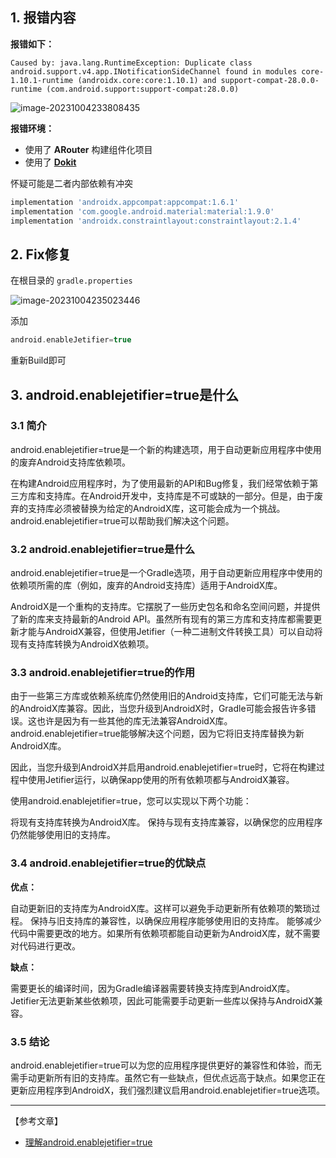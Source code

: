 ## 1. 报错内容

**报错如下：**

```shell
Caused by: java.lang.RuntimeException: Duplicate class android.support.v4.app.INotificationSideChannel found in modules core-1.10.1-runtime (androidx.core:core:1.10.1) and support-compat-28.0.0-runtime (com.android.support:support-compat:28.0.0)
```

![image-20231004233808435](https://iqqcode-blog.oss-cn-beijing.aliyuncs.com/img/202310042338618.png)

**报错环境：**

- 使用了 **ARouter** 构建组件化项目
- 使用了 **[Dokit](*https://xingyun.xiaojukeji.com/docs/dokit/#/androidGuide*)**

怀疑可能是二者内部依赖有冲突

```gradle
implementation 'androidx.appcompat:appcompat:1.6.1'
implementation 'com.google.android.material:material:1.9.0'
implementation 'androidx.constraintlayout:constraintlayout:2.1.4'
```



## 2. Fix修复

在根目录的 `gradle.properties` 

![image-20231004235023446](https://iqqcode-blog.oss-cn-beijing.aliyuncs.com/img/202310042350492.png)

添加

```groovy
android.enableJetifier=true
```

重新Build即可



## 3. android.enablejetifier=true是什么

### 3.1 简介
android.enablejetifier=true是一个新的构建选项，用于自动更新应用程序中使用的废弃Android支持库依赖项。

在构建Android应用程序时，为了使用最新的API和Bug修复，我们经常依赖于第三方库和支持库。在Android开发中，支持库是不可或缺的一部分。但是，由于废弃的支持库必须被替换为给定的AndroidX库，这可能会成为一个挑战。android.enablejetifier=true可以帮助我们解决这个问题。

### 3.2 android.enablejetifier=true是什么
android.enablejetifier=true是一个Gradle选项，用于自动更新应用程序中使用的依赖项所需的库（例如，废弃的Android支持库）适用于AndroidX库。

AndroidX是一个重构的支持库。它摆脱了一些历史包名和命名空间问题，并提供了新的库来支持最新的Android API。虽然所有现有的第三方库和支持库都需要更新才能与AndroidX兼容，但使用Jetifier（一种二进制文件转换工具）可以自动将现有支持库转换为AndroidX依赖项。

### 3.3 android.enablejetifier=true的作用
由于一些第三方库或依赖系统库仍然使用旧的Android支持库，它们可能无法与新的AndroidX库兼容。因此，当您升级到AndroidX时，Gradle可能会报告许多错误。这也许是因为有一些其他的库无法兼容AndroidX库。android.enablejetifier=true能够解决这个问题，因为它将旧支持库替换为新AndroidX库。

因此，当您升级到AndroidX并启用android.enablejetifier=true时，它将在构建过程中使用Jetifier运行，以确保app使用的所有依赖项都与AndroidX兼容。

使用android.enablejetifier=true，您可以实现以下两个功能：

将现有支持库转换为AndroidX库。
保持与现有支持库兼容，以确保您的应用程序仍然能够使用旧的支持库。

### 3.4 android.enablejetifier=true的优缺点
**优点：**

自动更新旧的支持库为AndroidX库。这样可以避免手动更新所有依赖项的繁琐过程。
保持与旧支持库的兼容性，以确保应用程序能够使用旧的支持库。
能够减少代码中需要更改的地方。如果所有依赖项都能自动更新为AndroidX库，就不需要对代码进行更改。

**缺点：**

需要更长的编译时间，因为Gradle编译器需要转换支持库到AndroidX库。
Jetifier无法更新某些依赖项，因此可能需要手动更新一些库以保持与AndroidX兼容。

### 3.5 结论
android.enablejetifier=true可以为您的应用程序提供更好的兼容性和体验，而无需手动更新所有旧的支持库。虽然它有一些缺点，但优点远高于缺点。如果您正在更新应用程序到AndroidX，我们强烈建议启用android.enablejetifier=true选项。

----

【参考文章】
- [理解android.enablejetifier=true](https://www.python100.com/html/ZKJL337AB024.html)
